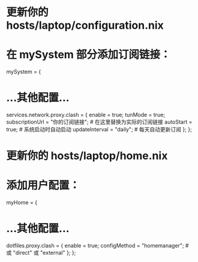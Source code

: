# 更新你的 hosts/laptop/configuration.nix

# 在 mySystem 部分添加订阅链接：
mySystem = {
  # ...其他配置...
  
  services.network.proxy.clash = {
    enable = true;
    tunMode = true;
    subscriptionUrl = "你的订阅链接";  # 在这里替换为实际的订阅链接
    autoStart = true;                 # 系统启动时自动启动
    updateInterval = "daily";         # 每天自动更新订阅
  };
};

# 更新你的 hosts/laptop/home.nix

# 添加用户配置：
myHome = {
  # ...其他配置...
  
  dotfiles.proxy.clash = {
    enable = true;
    configMethod = "homemanager";  # 或 "direct" 或 "external"
  };
};
